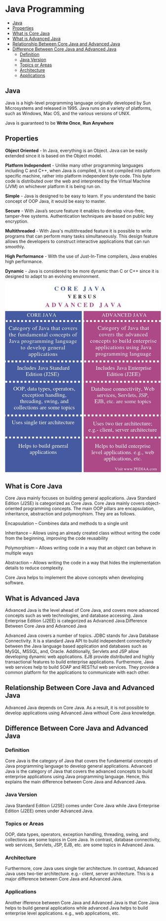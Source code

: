 # Java Programming

- [Java](#java)
- [Properties](#properties)
- [What is Core Java](#what-is-core-java)
- [What is Advanced Java](#what-is-advanced-java)
- [Relationship Between Core Java and Advanced Java](#relationship-between-core-java-and-advanced-java)
- [Difference Between Core Java and Advanced Java](#difference-between-core-java-and-advanced-java)
  - [Definition](#definition)
  - [Java Version](#java-version)
  - [Topics or Areas](#topics-or-areas)
  - [Architecture](#architecture)
  - [Applications](#applications)

## Java

Java is a high-level programming language originally developed by Sun Microsystems and released in 1995. Java runs on a variety of platforms, such as Windows, Mac OS, and the various versions of UNIX.

Java is guaranteed to be **Write Once**, **Run Anywhere**

## Properties

**Object Oriented** - In Java, everything is an Object. Java can be easily extended since it is based on the Object model.

**Platform Independent** - Unlike many other programming languages including C and C++, when Java is compiled, it is not compiled into platform specific machine, rather into platform independent byte code. This byte code is distributed over the web and interpreted by the Virtual Machine (JVM) on whichever platform it is being run on.

**Simple** - Java is designed to be easy to learn. If you understand the basic concept of OOP Java, it would be easy to master.

**Secure** - With Java’s secure feature it enables to develop virus-free, tamper-free systems. Authentication techniques are based on public key encryption.

**Multithreaded** - With Java's multithreaded feature it is possible to write programs that can perform many tasks simultaneously. This design feature allows the developers to construct interactive applications that can run smoothly.

**High Performance** - With the use of Just-In-Time compilers, Java enables high performance.

**Dynamic** - Java is considered to be more dynamic than C or C++ since it is designed to adapt to an evolving environment.

<p align="center">
    <img src="../img/java.jpg" />
</p>

## What is Core Java

Core Java mainly focuses on building general applications. Java Standard Edition (J2SE) is categorized as Core Java. Core Java mainly covers object-oriented programming concepts. The main OOP pillars are encapsulation, inheritance, abstraction and polymorphism. They are as follows.

Encapsulation – Combines data and methods to a single unit
 
Inheritance – Allows using an already created class without writing the code from the beginning, improving the code reusability

Polymorphism – Allows writing code in a way that an object can behave in multiple ways

Abstraction – Allows writing the code in a way that hides the implementation details to reduce complexity.

Core Java helps to implement the above concepts when developing software.

## What is Advanced Java

Advanced Java is the level ahead of Core Java, and covers more advanced concepts such as web technologies, and database accessing. Java Enterprise Edition (J2EE) is categorized as Advanced Java.Difference Between Core Java and Advanced Java

Advanced Java covers a number of topics. JDBC stands for Java Database Connectivity. It is a standard Java API to build independent connectivity between the Java language based application and databases such as MySQL, MSSQL, and, Oracle. Additionally, Servlets and JSP allow developing dynamic web applications. EJB provide distributed and highly transactional features to build enterprise applications. Furthermore, Java web services help to build SOAP and RESTful web services. They provide a common platform for the applications to communicate with each other.

## Relationship Between Core Java and Advanced Java

Advanced Java depends on Core Java. As a result, it is not possible to develop applications using Advanced Java without Core Java knowledge.

## Difference Between Core Java and Advanced Java

### Definition
Core Java is the category of Java that covers the fundamental concepts of Java programming language to develop general applications. Advanced Java is the category of Java that covers the advanced concepts to build enterprise applications using Java programming language. Hence, this explains the main difference between Core Java and Advanced Java.

### Java Version
Java Standard Edition (J2SE) comes under Core Java while Java Enterprise Edition (J2EE) omes under Advanced Java.

### Topics or Areas
OOP, data types, operators, exception handling, threading, swing, and collections are some topics in Core Java. In contrast, database connectivity, web services, Servlets, JSP, EJB, etc. are some topics in Advanced Java.

### Architecture
Furthermore, core Java uses single tier architecture. In contrast, Advanced Java uses two-tier architecture. e.g.- client, server architecture. This is a major difference between Core Java and Advanced Java.

### Applications
Another ifference between Core Java and Advanced Java is that Core Java helps to build general applications while advanced Java helps to build enterprise level applications. e.g., web applications, etc.

[Image]: ../img/java.jpg